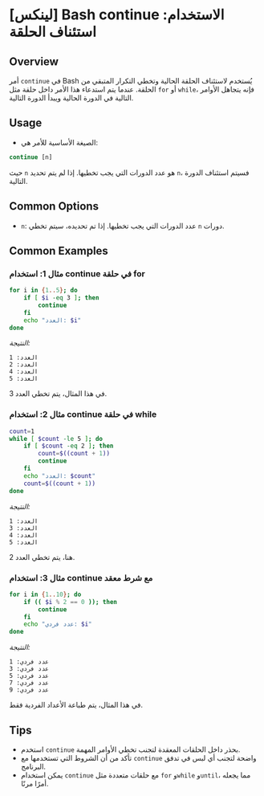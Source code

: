 # [لينكس] Bash continue الاستخدام: استئناف الحلقة

## Overview
أمر `continue` في Bash يُستخدم لاستئناف الحلقة الحالية وتخطي التكرار المتبقي من الحلقة. عندما يتم استدعاء هذا الأمر داخل حلقة مثل `for` أو `while`، فإنه يتجاهل الأوامر التالية في الدورة الحالية ويبدأ الدورة التالية.

## Usage
- الصيغة الأساسية للأمر هي:
```bash
continue [n]
```
حيث `n` هو عدد الدورات التي يجب تخطيها. إذا لم يتم تحديد `n`، فسيتم استئناف الدورة التالية.

## Common Options
- `n`: عدد الدورات التي يجب تخطيها. إذا تم تحديده، سيتم تخطي `n` دورات.

## Common Examples

### مثال 1: استخدام continue في حلقة for
```bash
for i in {1..5}; do
    if [ $i -eq 3 ]; then
        continue
    fi
    echo "العدد: $i"
done
```
*النتيجة:*
```
العدد: 1
العدد: 2
العدد: 4
العدد: 5
```
في هذا المثال، يتم تخطي العدد 3.

### مثال 2: استخدام continue في حلقة while
```bash
count=1
while [ $count -le 5 ]; do
    if [ $count -eq 2 ]; then
        count=$((count + 1))
        continue
    fi
    echo "العدد: $count"
    count=$((count + 1))
done
```
*النتيجة:*
```
العدد: 1
العدد: 3
العدد: 4
العدد: 5
```
هنا، يتم تخطي العدد 2.

### مثال 3: استخدام continue مع شرط معقد
```bash
for i in {1..10}; do
    if (( $i % 2 == 0 )); then
        continue
    fi
    echo "عدد فردي: $i"
done
```
*النتيجة:*
```
عدد فردي: 1
عدد فردي: 3
عدد فردي: 5
عدد فردي: 7
عدد فردي: 9
```
في هذا المثال، يتم طباعة الأعداد الفردية فقط.

## Tips
- استخدم `continue` بحذر داخل الحلقات المعقدة لتجنب تخطي الأوامر المهمة.
- تأكد من أن الشروط التي تستخدمها مع `continue` واضحة لتجنب أي لبس في تدفق البرنامج.
- يمكن استخدام `continue` مع حلقات متعددة مثل `for` و`while` و`until`، مما يجعله أمرًا مرنًا.